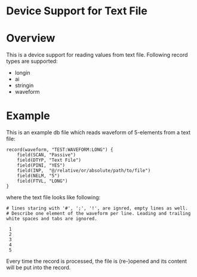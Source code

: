 Device Support for Text File
============================

# Overview

This is a device support for reading values from text file. Following record types are supported:
- longin
- ai
- stringin
- waveform

# Example

This is an example db file which reads waveform of 5-elements from a text file:

```
record(waveform, "TEST:WAVEFORM:LONG") {
    field(SCAN, "Passive")
    field(DTYP, "Text File")
    field(PINI, "YES")
    field(INP,  "@/relative/or/absolute/path/to/file")
    field(NELM, "5")
    field(FTVL, "LONG")
}
```

where the text file looks like following:

```
# lines staring with '#', ';', '!', are ignred, empty lines as well.
# Describe one element of the waveform per line. Leading and trailing white spaces and tabs are ignored.

 1
 2
 3
 4
 5
```

Every time the record is processed, the file is (re-)opened and its content will be put into the record.
